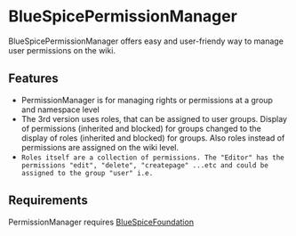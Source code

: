 # BlueSpicePermissionManager
BlueSpicePermissionManager offers easy and user-friendy way to manage user permissions on the wiki.

## Features
* PermissionManager is for managing rights or permissions at a group and namespace level
* The 3rd version uses roles, that can be assigned to user groups. Display of permissions (inherited and blocked) for groups changed to the display of roles (inherited and blocked) for groups. Also roles instead of permissions are assigned on the wiki level.
* `Roles itself are a collection of permissions. The "Editor" has the permissions "edit", "delete", "createpage" ...etc and could be assigned to the group "user" i.e.`

## Requirements
PermissionManager requires [BlueSpiceFoundation](https://en.wiki.bluespice.com/wiki/Reference:BlueSpiceFoundation)